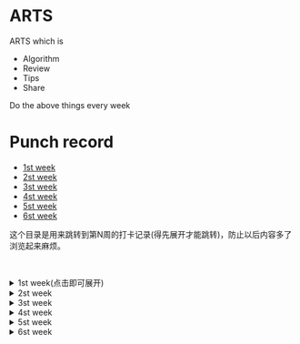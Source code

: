 # ARTS

ARTS which is 

- Algorithm
- Review
- Tips
- Share

Do the above things every week

# Punch record

- [1st week](#1)
- [2st week](#2)
- [3st week](#3)
- [4st week](#4)
- [5st week](#5)
- [6st week](#6)


这个目录是用来跳转到第N周的打卡记录(得先展开才能跳转)，防止以后内容多了浏览起来麻烦。

&nbsp;
&nbsp;
&nbsp;
&nbsp;

 

<details>
	<summary>1st week(点击即可展开)</summary>
	
### <span id="1">Algorithm</span>

```
1. Two Sum(Easy)

Given an array of integers, return indices of the two numbers such that they add up to a specific target.

You may assume that each input would have exactly one solution, and you may not use the same element twice.

Example:

Given nums = [2, 7, 11, 15], target = 9,

Because nums[0] + nums[1] = 2 + 7 = 9,
return [0, 1].
```

solution:
```golang
# 两次遍历，暴力破解，时间复杂度为 O(n^2)
func twoSum(nums []int, target int) []int {
    for i:=0;i<len(nums);i++{
        for j:=0;j<len(nums);j++{
            if i!=j&&nums[i]+nums[j]==target{
                return []int{i,j}
            }
        }
    }
    return []int{}
}
```



### review

最近在学MIT的 [6.828](https://pdos.csail.mit.edu/6.828/2018/schedule.html),一门教你怎么动手设计与实现一个操作系统内核的课程。在学习的过程中有个作业是熟悉汇编语言，所以我打算翻译一下这本书的中的汇编语言部分的1.3一小节。
[PC Assembly Language Book](https://pdos.csail.mit.edu/6.828/2018/readings/pcasm-book.pdf)

<details>
  <summary>(点击即可展开翻译的内容)</summary>

## 1.3 汇编语言
### 1.3.1机器语言
每一种类型的CPU都只能明白它独自的机器语言，机器语言中的指令是以字节的形式存储在内存中的数据，每个指令都拥有着它唯一的数字码，也被称为操作码(operation code),许多指令同时还包含着数据。

机器语言远没有高级语言那么简单易读，比如把EAX和EBX寄存器加起来的值赋给EAX可以写为：

    03 C3
这确实难以读懂，所幸的是一个程序可以调用汇编器代替人类完成这些沉闷的工作

### 1.3.2 汇编语言
一个汇编程序将会以文本的形式存储起来，每个汇编指令都精确地代表着一个机器指令。比如用汇编描述上面的机器码可以写为：

    add eax,ebx
这么看起来确实比机器语言简单易读多了，add这个词是加法指令的助记符。汇编指令的通用格式为：

    助记符(指令)   操作数(运算对象)
一个汇编器就是一个阅读带有汇编指令的文本文件并将其转换为机器指令的程序。而编译器就是为高级语言做类似转换的程序，一个汇编器会比编译器要简单得多，每一条汇编声明都直接表示着一个机器指令，高级语言则更为复杂且需要更多的机器指令表示。

  高级语言和汇编语言之间还有一个很重要的差异，每一种CPU除了有自己的机器语言外还有自己才能读懂的汇编语言，所以通过汇编语言在不同机器架构之间移植程序要比高级语言复杂得多。
  
  本书的例子使用Netwide的汇编，简称为 NASM，它可以在互联网上免费获取。更通用的汇编是微软的汇编 (MASM)或者 Borland的汇编 (TASM), MASM/TASM 与 NASM的汇编语言在语法上有些差异
  
  ### 1.3.3 运算对象
  不同机器码的运算对象在数量与类型上都有所不同，每个指令本身都有一个固定的运算对象(0到3)，操作数可以拥有以下类型：
  
- 寄存器(register):这些操作数可以直接调用ＣＰＵ寄存器的内容
- immediate(直译过来好怪):这些是指令自身固定的值
- implied:这些操作数没有直接的显示出来，比如使用增加指令把一个数加到寄存器或内存中，那个数就是隐式的
- 
### 1.3.4 基本指令
最基本的指令是 MOV指令，它将数据从一个地方移动另一个地方(就像高级语言的赋值操作符)。例如：

    mov dest,src
这个指令将 src中的数据复制到dest中，需要注意的是两个运算对象都不能为内存运算对象，((直译过来的，我也没明白什么是内存运算对象)。而且在使用各种指令的时候需要注意一些专有的规则，比如两个运算对象大小必须相等。例子：
    
    mov eax,3; 将3存入EAX寄存器中(3是immediate 操作数)
    mov bx,ax; 将AX的值存入BX寄存器中

ADD指令通常用于整数的相加

    add eax,4; eax = eax + 4
    add al,ah; al = al + ah

SUB指令用于整数的相减

    sub bx,10; bx = bx - 10
    sub ebx,edi; ebx = ebx -edi

INC和DEC为自增和自减运算符
    inc ecx ; ecx++
    dec dl ; dl--

### 1.3.5 Directives(指令?)
指令是汇编器的工件而不是CPU的(A directiveis an artifact of the assembler not the CPU)，它们通常用于命令汇编器执行某些任务，他们不需要翻译成机器码，directives通常用于:

- 定义常量
- 申请内存
- 将内存分段
- 按条件选择源码/条件编译？(conditiionally include source code)
- 包含其他文件
- 
NASM汇编像C语言一样拥有预处理器这个机制，而且还有很多预处理器命令。不同之处在于，NASM的预处理命令以%开头，而不是#

**equ 命令**

equ命令用于定义一个符号(symbol)，符号被命名为常量，可以在汇编程序中使用，格式如下：

    sybol equ value ;符号的值不可以再重新定义
    
**%define 命令**

%define 就像c中的#define，被用来定义常量宏，例如：

    %define SIZE 100
    move eax,SIZE
上面这段代码定义了一个值为100的常量宏SIZE，并将SIZE赋值给eax。宏比符号(symbol)更加灵活，可以重新给定义(赋值)，而符号(symbol)不可以

**数据命令(data directives)**

数据命令(data directives)用于为数据段(data segment)申请内存空间，有两种方式可以让内存得以保留，一是单纯地申请一块内存空间，二是申请内存空间并初始化值。第一种方法可以通过RES X命令来实现，X表示对象的大小，下面有一张表格说明了X的大小


|    Unit    | Letter |
|------------|--------|
| byte       | B      |
| word       | W      |
| doble word | D      |
| quad word  | Q      |
| ten bytes           |T        |

第二中方法用DX命令，X代表对象的大小，下面的例子演示了两种方法的不同，通常用一个标签标记内存中的位置，可以通过这个标签来引用这块内存

    L1    db     0        ; byte labeled L1 with initial value 0
    L2    dw     1000     ; word labeled L2 with initial value 1000
    L3    db     110101b  ; byte initialized to binary 110101 (53 in decimal)
    L4    db     12h      ; byte initialized to hex 12 (18 in decimal)
    L5    db     17o      ; byte initialized to octal 17 (15 in decimal)
    L6    dd     1A92h    ; double word initialized to hex 1A92
    L7    resb   1        ; 1 uninitialized byte
    L8    db     "A"      ; byte initialized to ASCII code for A (65)
    
    单引号和双引号效果都一样，所定义的数据会被存储在连续的内存中，如L2会紧跟着L1的位置

    L9    db     0, 1, 2, 3              ; defines 4 bytes   
    L10   db     "w", "o", "r", ’d’, 0   ; defines a C string = "word"  
    L11   db     ’word’, 0               ; same as L10

    当定义一个很长的序列的时候，NASM的times就可以排上用场了，这个命令以指定的次数重复一个操作数
    L12   times 100 db 0                 ; equivalent to 100 (db 0)’s
    L13   resw   100                     ; reserves room for 100 words

代码中的标签可以用来引用数据，有两种使用标签的方式。如果只是单纯一个标签，它会被当成一个数据的地址(或偏移)。如果标签被放在一个方括号("[]")里，他会被当成那块地址上的数据。换句话说，第一种用法就像C中的指针，标签表示一个内存地址。第二种就像C中的反引用操作符(* pointer)，以指针反引变量的值(MASM/TASM的语法则稍有些不同)。注意在32位模式下，地址也是32位的，标签使用例子如下：

    mov    al, [L1]      ; copy byte at L1 into AL2
    mov    eax, L1       ; EAX = address of byte at L1
    mov    [L1], ah      ; copy AH into byte at L1
    mov    eax, [L6]     ; copy double word at L6 into EAX
    add    eax, [L6]     ; EAX = EAX + double word at L6
    add    [L6], eax     ; double word at L6 += EAX
    mov    al, [L6]      ; copy first byte of double word at L6 into AL
    
例子的最后一行演示了NASM汇编的一个重要特性，汇编器并不知道它所引用的那个数据的类型，能否正确地使用标签取决于程序员的水平。稍后你会看到很多例子，将数据的地址存入寄存器中，并且就像使用C的指针变量一样使用寄存器。同样地，汇编器也不会检查指针是否正确地被使用，所以汇编语言比C更容易出错。

思考下列指令：

    mov    [L6], 1             ; store a 1 at L6
这条声明出现了 "未指定操作大小的错误"，为什么呢？因为汇编器不知道把要1当成byte、
word、还是doble word类型，所以应该改为这样：

    mov    dword [L6], 1             ; store a 1 at L6
    
等于告诉了汇编器将1当成 doble word类型，或者你改为其他类型也可以：WORD、BYTE。

### 1.3.6 输入输出

输入输出是非常依赖于系统的活动，它调用了系统硬件的接口。比如像C这类高级语言，提供了为执行日常任务的标准库，标准库中拥有着简单、统一的I/O编程接口。而汇编语言只提供非标准库，它们可以直接访问硬件(保护模式下的特权操作)，或使用操作系统系统底层调用。

汇编语言与C语言的组合的情况很常见，有一个好处就是汇编可以使用C标准库中的I/O接口，但得清楚它们之间调用的规则，而且规则很复杂，暂时就不介绍了(稍后有介绍)。为了简化这些规则，作者封装了底层的细节，提供了一系列简单的接口。如下：

    print_int 打印存储在EAX中的整型值
    print_char 打印存储在AL中的ASCII值
    print_string 打印存储在EAX中的字符串内容
    print_nl 打印换行符
    read_int 从键盘读入输入，将其存入EAX寄存器中
    read_char 从键盘读取输出，将其ASCII码存如EAX寄存器中

除了读接口，其他接口都保留了寄存器的值，这些接口修改寄存器的值。为了能使用这些接口，得先用预处理命令声明，格式为: %include ，调用作者的接口则使用以下命令:

    %include "asm_io.inc"
如要使用打印接口，先载入包含正确值的EAX，然后使用CALL指令调用它。CALL命令就相当于高级语言的函数调用，它会跳转到函数调用的地方，执行完毕后再返回。下面将有几个例子演示I/O接口的使用：

### 1.3.7 调试

作者的库中还包含了一些调试程序，这些接口显示了计算机的状态，接口实际上是保存CPU当前状态的宏，然后开启一个子进程(subroutine)调用。这些宏定义在"asm_io.in"文件中，宏可以像使用普通命令一样被使用，宏中的运算对象以分号隔开。

这里有四个调试接口，dumpregs ,dumpmem, dumpstack, dumpmath，分别显示寄存器、内存、栈(stack)、数字协处理器(math coprocessor)的值.

- dump_regs:这个宏将计算机寄存器的值打印到标准输出中(十六进制格式)，同时也显示FLAGS寄存器中的位集合(bits set),比如，0 FLAGS为1，则显示ZF，如果为0，则不显示(f the zero flag is 1,ZFis displayed. If it is 0, it is not displayed),同时它还打印一个整型参数,这个可以用来区别不同的dumpregs命令
- dump_mem：这个宏打印内存中的值(十六进制)，同时作为ASCII字符。它们是由分号分隔的3个参数，第一个是标记输出的整数(仅作为dumpregs的参数)，第二个参数是一个地址，最后一个参数是在地址后显示的16字节段落(paragraph)的数量,显示的内存会在请求地址的第一个段落边界处开始。
- dump_stack:这个宏会输出CPU栈中的值(栈会在第四章中提到),栈被组织为doble word类型，接口也会以这种类型显示它，它也是由分号分隔的3个参数，第一个参数是整型的标签(就像 dump_regs),第二个是地址之下EBP寄存器拥有的double word个数，第三个是EBP地址之上的double word个数(the second is the number of double words to displaybelowthe addressthat theEBPregister holds and the third argument is the number ofdouble words to displayabovethe address inEBP)
- dump_math:这个宏会输出数字协处理(math coprocessor)寄存器中的值，它用单个参数标记输出，就像dump_regs所做的一样。

    


</details>

**感想**

这应该算是我第一次真正意义上的翻译技术文档，我发现翻译文档是件苦活，而且我的英语水平很一般连四级都没过(虽然我觉得我已经超过了这个水平)，翻译起来就更不容易了，但为了提高英语阅读能力，还是咬牙下决心把它翻译出来。在翻译过程中所遇到的一些词和句子直译起来很奇怪，这种情况我就把原文粘贴下来放在括号里，还有些翻译过来太啰嗦了，会使读者混淆其义，我就做一些适当的更改，使其读起来更流畅些。虽然只是翻译一小节，但却整整花了我一天的时间，同时收获也不小，发现自己慢慢地适应了这个过程。

我之所以翻译这个文档，一是觉得自己的英语阅读水平很一般，而这种水平的阅读能力在阅读英语原文时，有种似懂非懂的云里雾里的感觉，这会使我在阅读时漏掉某些重要的概念，很多概念往往隐含在简单的行里字间的描述，而如果把它翻译过来就会有种"踏实"的感觉，因为翻译的过程首先是你先清楚每个单词的意思，然后按照感觉把这些单词的顺序进行整理，组合成一个通顺流畅的句子。(好吧，我承认在面对一些复杂的从句的时候，我的语法水平已经帮不上忙了，愧对老师)有时候为了使句子更符合英文的原意，不能直译，还得适当的进行添加或删除某些部分。这个过程一开始很痛苦，但慢慢地适应后收获还是不错的。

### Tips

分享一个有意思的markdown语法技巧，比如有时候我们在写作的时候，为了提供一个简洁的大纲，希望把某些细节隐藏起来，方便读者阅读(其实我上面就有用到这个技巧，那个三角号，点击即可展开内容)，下面做一个演示：

**BASH语法**

<details>
	<summary>变量声明</summary>

```bash
NAME="John"
echo $NAME
echo "$NAME"
echo "${NAME}!"
```
</details>


<details>
	<summary>条件执行</summary>

```bash
git commit && git push
git commit || echo "Commit failed"
```
</details>


<details>
	<summary>函数声明与使用</summary>

```bash	
get_name() {
  echo "John"
}
echo "You are $(get_name)"
```

</details>

嘻嘻，是不是很有意思，点一下就展开，再点一下就收缩了。其实它是通过两个标签实现的，格式如下 

	<details>
		<summary>这里写概要</summary>

		这里写你想收缩起来的内容(注意，最好空一行，否则有些markdown语法会解释失败)
	</details>
好了，就这么简单。


### Share

在学习汇编的过程中，遇到两种风格的汇编，NASM和GNU的汇编，前者使用Intel语法，后者使用AT&T语法。它们之间的语法有些不同(在我看来是很大的不同),这里有篇[文章](http://www.delorie.com/djgpp/doc/brennan/brennan_att_inline_djgpp.html)简单的介绍它们之间的不同

比如 命名寄存器：

	AT&T:  %eax
	Intel: eax

寄存器的顺序(AT&T和Intel顺序相反)：

	AT&T: movl %eax ,%ebx
	Intel: mov ebx ,eax

常量/immedite 值，AT&T多了个前缀"%":

	AT&T: movl %_booga ,%eax
	Intel: mov  eax,_booga


虽然作者说他是AT&T汇编的粉丝，还声称AT&T语法比较有逻辑性，但我怎么看都觉得AT&T语法有些反人类，多了很多没有必要的东西，远不如Intel语法简洁，或许是我刚接触汇编的原因把。	
</details>

	
<details>
	<summary>2st week</summary>

### <span id="2">Algorithm</span>

<details>
	<summary>题目</summary>

```
70. Climbing Stairs(Easy)
You are climbing a stair case. It takes n steps to reach to the top.

Each time you can either climb 1 or 2 steps. In how many distinct ways can you climb to the top?

Note: Given n will be a positive integer.

Example 1:

Input: 2
Output: 2
Explanation: There are two ways to climb to the top.
1. 1 step + 1 step
2. 2 steps
Example 2:

Input: 3
Output: 3
Explanation: There are three ways to climb to the top.
1. 1 step + 1 step + 1 step
2. 1 step + 2 steps
3. 2 steps + 1 step
```

</details>

<details>
	<summary>解法</summary>

**思路**

爬楼梯，每次可以上一阶或两阶，当有n阶楼梯时，那么走到第n阶的方法数等于第n-1和第n-2的方法书之和，这其实就是一个fibonacci数列:

f(n) = f(n-1)+f(n-2)

**代码**
```golang
func climbStairs(n int) int {
    if n<=2{
        return n
    }
    a,b:=1,2
    
    for i:=0;i<n-2;i++{
        a,b=b,a+b
    }
    return b
    
}
```
</details>

### Review

这周忙于找工作，和赶毕业论文，弄得焦头烂额。本想拖到周日再写，但是周日还要面试，趁今晚有点空闲时间就写了，本周的review打算翻译与linux 系统日志相关的文章。

我们在学习linux过程中都某些分水岭，比如刚开始基础linux的时候只会简单的命令，如 ls、cd、ping 等简单命令，后来慢慢开始了解如何关闭一个进程，如何创建一个用户，如何更改文件的权限等。但我们肯定不会只满足于此，而如果想向下一个阶段迈进，达到能独立编写shell脚本，处理一些日常任务，就需要系统地接触linux中各方面的知识。分享一个系统地学习linux基础的网站,[点击即可](https://linuxjourney.com/)。

这个网站从最基本的文件系统操作，到简单的字符串处理，再到内核相关的知识都有涵盖，而且每一个重要的知识点都专门分一个主题来介绍，这周打算翻译系统日志部分

<details>
	<summary>点击查看翻译内容</summary>

### 1. 系统日志

你系统中的后台服务、内核、守护进程无时不刻都在运行，自然也会产生一些数据以日志的形式保存在系统中，它以人类可读的日记方式记载着操作系统中发生的事件，而这些数据通常保存在 /var目录下，/var目录保存着可变化的数据，比如日志。

这些日志信息是如何从系统中获取的呢？它是由一个叫 "syslog"的服务把这些信息发送给系统日志器(system logger)

syslog通常包含许多组件，其中一个重要的组件是"syslogd"守护进程(更新的linux发行版中使用rsyslogd)，它等待系统产生的事件消息，并过滤出它想要的，然后将其以文件的格式存起来或发送给终端，也可能会将它丢弃。

你可能会觉得这个系统日志器会统一存放并管理日志，但恰恰相反，你会看到许多应用都有自身的日志规则并生成不同的日志文件，不过通用格式的日志都会包含时间戳(timestamp)和日志细节

这里从日志中摘抄一行作为例子：
```

pete@icebox:~$ less /var/log/syslog

Jan 27 07:41:32 icebox anacron[4650]: Job `cron.weekly' started
```

可以看到cron服务在1月27 07:41:32运行cron.weekly，当然你也可以查看收集在/var/log/syslog中的所有日志信息

### 2. syslog服务

syslog服务管理日志和将日志发送到系统日志器(system logger)中，Rsyslog则是syslog的升级版，大多数linux发行版应该都会使用这个升级版，所有syslog所收集的日志都可以在/var/log/syslog中找到(除了认证信息)。

为了找出系统日志器(system logger)所维护的文件，得查找/etc/rsyslog.d中配置文件

```
pete@icebox:~$ less /etc/rsyslog.d/50-default.conf 

# First some standard log files.  Log by facility.

#

auth,authpriv.*                 /var/log/auth.log

*.*;auth,authpriv.none          -/var/log/syslog

#cron.*                         /var/log/cron.log

#daemon.*                       -/var/log/daemon.log

kern.*                          -/var/log/kern.log

#lpr.*                          -/var/log/lpr.log

mail.*                          -/var/log/mail.log

#user.*                         -/var/log/user.log
```

文件中的日志规则代表，左边的选择器将日志输出到到右边的文件中。有一点需要注意，并不是所有的应用或服务都是用rsyslog管理它们的日志，所以如果你想知道他们具体使用什么管理日志，得在这个目录里找

让我们来看一下日志是如何运作的，你可以手动的用日志器命令发送一条日志：

```
logger -s Hello
```
好了，你可以查看 /var/log/syslog文件，你会发现多了一条日志。

### 3. 通用日志(general logging)

系统中包含了许多的日志文件，很多重要的日志都放在/sys/log目录下，但我们并不会分析所有这些日志文件，我们选择几个主要的来讨论。

有两种通用的日志文件可以查看系统正在做的事

**/var/log/messages**
这个日志包含了非紧急(non-critical)、非调试(not-debug)消息，包括启动(bootup)、验证(auth)、计划任务(cron)、守护进程(daemon)中所输出的日志,可以帮助你查看你的机器是如何运作的

**/var/log/syslog**
这个文件包含了除验证(auth)外的所有消息，对于在你机器上的错误调试非常有用。

这两个日志文件对于追查错误来说，已经足够了。但是，如果您只想查看特定的日志组件，那么也会有单独的日志

### 4. 内核日志

**/var/log/dmesg**

在启动时，系统会记录内核缓冲区中的信息，它展示了系统在启动时硬件驱动、内核和内核状态的一些信息。你可以在/var/log/dmesg 文件中找到这些信息，这些信息每次在启动的时候都会被刷新。或许你现在暂时用不上，但当你遇到某些与启动相关或硬件驱动的问题时，这个日志就派上用场了，你甚至可以用dmesg 命令查看这些信息。

**/var/log/kern.log**

另一你可以查看内核信息的文件是/var/log/kern.log ，它记录了系统中的事件与内核信息，也包括dmesg的输出。


### 5. 验证日志(Authentication Logging)

当你登录出现问题时，身份验证日志可以帮到你。

**/var/log/auth.log** 这个文件包含了系统授权日志，如用户登录和使用的认证方法。

样例：

	Jan 31 10:37:50 icebox pkexec: pam_unix(polkit-1:session): session opened for user root by (uid=1000)



### 6. 管理日志文件

日志文件生成了许多数据，这些数据被存储在磁盘中，同时也带来了许多问题。大多数情况下，我们只想查看更新的日志，同时更高效地管理磁盘空间。如何做到这点呢?答案是： logrotate

logrotate 工具为我们提供了日志管理，它有一个配置文件允许我们指定数目或指定哪些日志需要保存，也可以压缩日志节省存储空间。logrotate工具作为计划任务(cron)每天运行一次，配置文件可在/etc/logrotate.d.中找到。

虽然还有其他管理日志的工具，但logrotate是最常用的一个。


</details>

### Tips

分享一个有意思的技巧，系统中(包含Window和类UNIX)的hosts文件。

我们都知道当在浏览器输入域名的时候，浏览器会调用系统的接口向DNS查询对应的IP，但其实在DNS查询之前，它是先查找hosts文件中域名映射的IP，也就是说hosts文件的优先级是比DNS查询要高的。

那么这有什么用呢？你想啊，如果我把百度的域名 www.baidu.com 映射到0.0.0.0，那就意味着你每次访问百度都会映射到一个无效的IP，自然就上不了网了。

你可以用来搞怪别人，写一个脚本把一些主流的域名都映射到无效的IP，然后他会发现怎么突然上不了网了，但是我建议你在干这个之前先买好保险。

你甚至可以用来屏蔽一些广告，把一些广告的域名映射到一个无效的IP中，这样每次都加载失败自然就等于把广告屏蔽了。

下面以Ubuntu为例，以管理员权限权限打开/etc/hosts文件(因为文件权限只允许管理员写入)：

	vim /etc/hosts

然后你会看到类型的内容:

```
127.0.0.1	localhost
127.0.1.1	jack-VirtualBox

# The following lines are desirable for IPv6 capable hosts
::1     ip6-localhost ip6-loopback
fe00::0 ip6-localnet
ff00::0 ip6-mcastprefix
ff02::1 ip6-allnodes
ff02::2 ip6-allrouters
```

然后在第三行下添加:

	0.0.0.0   www.baidu.com

用vim保存退出的时候记得带上！符号，即: wq!  (因为文件权限只允许管理员写入)

好了，然后你上一下百度，发现上不了，^_^.

### Share

本周的Share打算分享一位网友的博客，他把Leetcode上大部分题都刷完了，而且很多题还给了几种解法并详细地分析思路，然后做一个汇总。我其实真的很佩服这些人，上千道算法题，即使每天刷一道，而且得连续不断地刷，这样也要两年多的时间。这还没完，还把解过的题都整理起来，附上解题思路，这个过程想想都觉得十分不容易。

我特别的佩服这些人的毅力，他们一直都是我学习的榜样，而且我也打算要这么干，md,想想都刺激。

好了，链接在这，[点就好](https://www.cnblogs.com/grandyang/p/4606334.html)
</details>

<details>
	
<summary>3st week</summary>

### <span id="3">Algorithm</span>

<details>

<summary>题目</summary>

```
Given an array nums and a value val, remove all instances of that value in-place and return the new length.

Do not allocate extra space for another array, you must do this by modifying the input array in-place with O(1) extra memory.

The order of elements can be changed. It doesn't matter what you leave beyond the new length.

Example 1:

Given nums = [3,2,2,3], val = 3,

Your function should return length = 2, with the first two elements of nums being 2.

It doesn't matter what you leave beyond the returned length.
Example 2:

Given nums = [0,1,2,2,3,0,4,2], val = 2,

Your function should return length = 5, with the first five elements of nums containing 0, 1, 3, 0, and 4.

Note that the order of those five elements can be arbitrary.

It doesn't matter what values are set beyond the returned length.
```
</details>

<details>

<summary>解法</summary>

要求in-place操作移除给定数组上的指定元素，很明显用双指针的思想，遍历一遍即可。用一个"指针"记录非val元素的索引，一个"指针"遍历整个数组，如果遇到非val元素，两个"指针"交换位置即可，时间复杂度O(n)

```golang
func removeElement(nums []int, val int) int {
    if len(nums)<1{
        return 0
    }
    index:=-1
    
    for i:=0;i<len(nums);i++{
        if nums[i]!=val{
            index++
            nums[i],nums[index]=nums[index],nums[i]
        }
        
    }
    return index+1
    
}
```

</details>

### Review

这周给找工作的事弄得有些迷茫了，面了两家结果都不太理想，算了车到山前必有路。

本周翻译与系统初始化相关的一部分内容

<details>
	
<summary>翻译内容(点击即可展开)</summary>

英语还没过四级，翻译水平有限，轻喷。

### System V 概述

init主要作用是用来启动或关闭系统中主要的进程，在 Linux中主要有三种init的实现，分别是System V, Upstart 和 systemd，在本节中将介绍最传统的init版本，也叫System V init或Sys V (发'System Five'的音)

鉴别你系统中是否使用System V init很简单，如果你的系统中包含 /etc/initab 文件，则说明很有可能就是使用该版本的init。

Sys V 按顺序地启动或关闭进程，比如你想启动foot-a 和foot-b进程，必须确保foot-a已经运行了才能执行foot-b。Sys V是以脚本的形式执行这些操作，你可以编写自己的脚本或使用系统内置的。(直译过来感觉有些啰嗦，就删了部分内容)

使用init的这种实现的优点是，解决依赖关系相对容易，但一次只能启动或关闭一个进程，执行foo-b前得先执行foo-a，所以性能并不理想。

当运行Sys V时，机器的状态由运行级别定义，运行级别被设定为0-6。这些模式在不同的发行版上有些不同，但大致如下:

	0: 关闭(Shutdown)
	1: (单一用户模式)Single User Mode
	2: (无网络多用户模式)Multiuser mode without networking
	3: (有网络多用户模式)Multiuser mode with networking
	4: (未使用)Unused
	5: (带图形界面有网络的多用户模式)Multiuser mode with networking and GUI
	6: (重启)Reboot

当你的系统启动时，它会查看你所运行的级别，并执行位于该运行级别配置中的脚本。这些脚本位于 /etc/rc.d/rc[运行级别数字].d/ or /etc/init.d下，以S(start)和K(kill)开头的脚本名则代表启动和关闭，字符旁的数字代表运行在其中的序列，比如:

	pete@icebox:/etc/rc.d/rc0.d$ ls

	K10updates  K80openvpn        

表明当运行级别切换到0时，机器将尝试运行脚本终止 updates和openvpn服务。你可以在/etc/inital文件中查看机器启动时的运行级别，当然也可以改变默认的运行级别。

有一点需要注意，Sys V正在缓慢地被取代，或许不是今天或几年后。但是即便被取代，你也会看到运行级别这个概念出现在其他init的实现中，这主要是为了支持那些仅使用System V init脚本启动或停止的服务

### System V 服务

你可以使用许多命令行工具来管理 System V 服务

列出所有服务

	service --status-all

开启一个服务
	
	sudo service  networking start

停止一个服务

	sudo service networking stop

重启一个服务

	sudo service networking restart

这些命令并非只针对System V服务有效，同时也可以用来管理Upstart 服务。因为linux正在尝试从传统的Sys V init 脚本中迁移，所以还得需要一些工具帮助它过渡。

### Upstart 概述

Upstart按标准(canonical)开发，所有曾经有一段时间是ubuntu上的init实现。但是现代化的Ubuntu init实现时systemd。

Upstart被创造来改善了Sys V中的某些问题，比如严格的启动过程、阻塞任务等。Upstart的事件和工作驱动模型(job driven model)允许它在事件发生时对事件做出响应

鉴别你系统中是否使用Upstart很简单，只要看是否存在/usr/share/upstart目录即可

jobs是upstart 执行的操作，事件(events)是从其他进程接收的消息用于触发作业(jobs)，下面来看一下jobs列表与它的配置

```

pete@icebox:~$ ls /etc/init

acpid.conf                   mountnfs.sh.conf

alsa-restore.conf            mtab.sh.conf

alsa-state.conf              networking.conf

alsa-store.conf              network-interface.conf

anacron.conf                 network-interface-container.conf
```

在job的配置里，包含了如何开始和什么时候开启job的信息

比如在networking.conf文件中，可以简单的描述为

```

start on runlevel [235]

stop on runlevel [0]
```

这意味着在运行级别2、3、5时会开启networking设置，在运行级别为0时关闭它。当查看不同地job配置文件时，会有许多种编写配置文件的方式.


Upstart工作流程

1. 首先从/etc/init文件中加载job配置
2. 一旦启动事件发生，它将运行由事件触发的作业(job)
3. 这些作业(job)会产生新的事件，而新的事件又会触发更多的作业(job)
4. upstart持续地重复这个过程，直到执行完待完成的作业


</details>



### Tips

本周Tips分享如何在Ubuntu下更好软件源的方式，这是以前写的一篇[文章](https://segmentfault.com/a/1190000017244124)。 这几天没在状态，没怎么输入，都在翻老底了。

### Share

本周要分享一段代码，或许与最初陈皓前辈所提的ARTS标准有些偏移，但我觉得很有意思，所以拿出来分享一下。

<details>
<summary>shell版俄罗斯方块代码</summary>

```bash
#!/bin/bash
 
# Tetris Game
# 10.21.2003 xhchen<[email]xhchen@winbond.com.tw[/email]>
 
#APP declaration
APP_NAME="${0##*[\\/]}"
APP_VERSION="1.0"
 
 
#颜色定义
cRed=1
cGreen=2
cYellow=3
cBlue=4
cFuchsia=5
cCyan=6
cWhite=7
colorTable=($cRed $cGreen $cYellow $cBlue $cFuchsia $cCyan $cWhite)
 
#位置和大小
iLeft=3
iTop=2
((iTrayLeft = iLeft + 2))
((iTrayTop = iTop + 1))
((iTrayWidth = 10))
((iTrayHeight = 15))
 
#颜色设置
cBorder=$cGreen
cScore=$cFuchsia
cScoreValue=$cCyan
 
#控制信号
#改游戏使用两个进程，一个用于接收输入，一个用于游戏流程和显示界面;
#当前者接收到上下左右等按键时，通过向后者发送signal的方式通知后者。
sigRotate=25
sigLeft=26
sigRight=27
sigDown=28
sigAllDown=29
sigExit=30
 
#七中不同的方块的定义
#通过旋转，每种方块的显示的样式可能有几种
box0=(0 0 0 1 1 0 1 1)
box1=(0 2 1 2 2 2 3 2 1 0 1 1 1 2 1 3)
box2=(0 0 0 1 1 1 1 2 0 1 1 0 1 1 2 0)
box3=(0 1 0 2 1 0 1 1 0 0 1 0 1 1 2 1)
box4=(0 1 0 2 1 1 2 1 1 0 1 1 1 2 2 2 0 1 1 1 2 0 2 1 0 0 1 0 1 1 1 2)
box5=(0 1 1 1 2 1 2 2 1 0 1 1 1 2 2 0 0 0 0 1 1 1 2 1 0 2 1 0 1 1 1 2)
box6=(0 1 1 1 1 2 2 1 1 0 1 1 1 2 2 1 0 1 1 0 1 1 2 1 0 1 1 0 1 1 1 2)
#所有其中方块的定义都放到box变量中
box=(${box0[@]} ${box1[@]} ${box2[@]} ${box3[@]} ${box4[@]} ${box5[@]} ${box6[@]})
#各种方块旋转后可能的样式数目
countBox=(1 2 2 2 4 4 4)
#各种方块再box数组中的偏移
offsetBox=(0 1 3 5 7 11 15)
 
#每提高一个速度级需要积累的分数
iScoreEachLevel=50        #be greater than 7
 
#运行时数据
sig=0                #接收到的signal
iScore=0        #总分
iLevel=0        #速度级
boxNew=()        #新下落的方块的位置定义
cBoxNew=0        #新下落的方块的颜色
iBoxNewType=0        #新下落的方块的种类
iBoxNewRotate=0        #新下落的方块的旋转角度
boxCur=()        #当前方块的位置定义
cBoxCur=0        #当前方块的颜色
iBoxCurType=0        #当前方块的种类
iBoxCurRotate=0        #当前方块的旋转角度
boxCurX=-1        #当前方块的x坐标位置
boxCurY=-1        #当前方块的y坐标位置
iMap=()                #背景方块图表
 
#初始化所有背景方块为-1, 表示没有方块
for ((i = 0; i < iTrayHeight * iTrayWidth; i++)); do iMap[$i]=-1; done
 
 
#接收输入的进程的主函数
function RunAsKeyReceiver()
{
        local pidDisplayer key aKey sig cESC sTTY
 
        pidDisplayer=$1
        aKey=(0 0 0)
 
        cESC=`echo -ne "\033"`
        cSpace=`echo -ne "\040"`
 
        #保存终端属性。在read -s读取终端键时，终端的属性会被暂时改变。
        #如果在read -s时程序被不幸杀掉，可能会导致终端混乱，
        #需要在程序退出时恢复终端属性。
        sTTY=`stty -g`
 
        #捕捉退出信号
        trap "MyExit;" INT TERM
        trap "MyExitNoSub;" $sigExit
 
        #隐藏光标
        echo -ne "\033[?25l"
 
 
        while :
        do
                #读取输入。注-s不回显，-n读到一个字符立即返回
                read -s -n 1 key
 
                aKey[0]=${aKey[1]}
                aKey[1]=${aKey[2]}
                aKey[2]=$key
                sig=0
 
                #判断输入了何种键
                if [[ $key == $cESC && ${aKey[1]} == $cESC ]]
                then
                        #ESC键
                        MyExit
                elif [[ ${aKey[0]} == $cESC && ${aKey[1]} == "[" ]]
                then
                        if [[ $key == "A" ]]; then sig=$sigRotate        #<向上键>
                        elif [[ $key == "B" ]]; then sig=$sigDown        #<向下键>
                        elif [[ $key == "D" ]]; then sig=$sigLeft        #<向左键>
                        elif [[ $key == "C" ]]; then sig=$sigRight        #<向右键>
                        fi
                elif [[ $key == "W" || $key == "w" ]]; then sig=$sigRotate        #W, w
                elif [[ $key == "S" || $key == "s" ]]; then sig=$sigDown        #S, s
                elif [[ $key == "A" || $key == "a" ]]; then sig=$sigLeft        #A, a
                elif [[ $key == "D" || $key == "d" ]]; then sig=$sigRight        #D, d
                elif [[ "[$key]" == "[]" ]]; then sig=$sigAllDown        #空格键
                elif [[ $key == "Q" || $key == "q" ]]                        #Q, q
                then
                        MyExit
                fi
 
                if [[ $sig != 0 ]]
                then
                        #向另一进程发送消息
                        kill -$sig $pidDisplayer
                fi
        done
}
 
#退出前的恢复
function MyExitNoSub()
{
        local y
 
        #恢复终端属性
        stty $sTTY
        ((y = iTop + iTrayHeight + 4))
 
        #显示光标
        echo -e "\033[?25h\033[${y};0H"
        exit
}
 
 
function MyExit()
{
        #通知显示进程需要退出
        kill -$sigExit $pidDisplayer
 
        MyExitNoSub
}
 
 
#处理显示和游戏流程的主函数
function RunAsDisplayer()
{
        local sigThis
        InitDraw
 
        #挂载各种信号的处理函数
        trap "sig=$sigRotate;" $sigRotate
        trap "sig=$sigLeft;" $sigLeft
        trap "sig=$sigRight;" $sigRight
        trap "sig=$sigDown;" $sigDown
        trap "sig=$sigAllDown;" $sigAllDown
        trap "ShowExit;" $sigExit
 
        while :
        do
                #根据当前的速度级iLevel不同，设定相应的循环的次数
                for ((i = 0; i < 21 - iLevel; i++))
                do
                        sleep 0.02
                        sigThis=$sig
                        sig=0
 
                        #根据sig变量判断是否接受到相应的信号
                        if ((sigThis == sigRotate)); then BoxRotate;        #旋转
                        elif ((sigThis == sigLeft)); then BoxLeft;        #左移一列
                        elif ((sigThis == sigRight)); then BoxRight;        #右移一列
                        elif ((sigThis == sigDown)); then BoxDown;        #下落一行
                        elif ((sigThis == sigAllDown)); then BoxAllDown;        #下落到底
                        fi
                done
                #kill -$sigDown $$
                BoxDown        #下落一行
        done
}
 
 
#BoxMove(y, x), 测试是否可以把移动中的方块移到(x, y)的位置, 返回0则可以, 1不可以
function BoxMove()
{
        local j i x y xTest yTest
        yTest=$1
        xTest=$2
        for ((j = 0; j < 8; j += 2))
        do
                ((i = j + 1))
                ((y = ${boxCur[$j]} + yTest))
                ((x = ${boxCur[$i]} + xTest))
                if (( y < 0 || y >= iTrayHeight || x < 0 || x >= iTrayWidth))
                then
                        #撞到墙壁了
                        return 1
                fi
                if ((${iMap[y * iTrayWidth + x]} != -1 ))
                then
                        #撞到其他已经存在的方块了
                        return 1
                fi
        done
        return 0;
}
 
 
#将当前移动中的方块放到背景方块中去,
#并计算新的分数和速度级。(即一次方块落到底部)
function Box2Map()
{
        local j i x y xp yp line
 
        #将当前移动中的方块放到背景方块中去
        for ((j = 0; j < 8; j += 2))
        do
                ((i = j + 1))
                ((y = ${boxCur[$j]} + boxCurY))
                ((x = ${boxCur[$i]} + boxCurX))
                ((i = y * iTrayWidth + x))
                iMap[$i]=$cBoxCur
        done
 
        #消去可被消去的行
        line=0
        for ((j = 0; j < iTrayWidth * iTrayHeight; j += iTrayWidth))
        do
                for ((i = j + iTrayWidth - 1; i >= j; i--))
                do
                        if ((${iMap[$i]} == -1)); then break; fi
                done
                if ((i >= j)); then continue; fi
 
                ((line++))
                for ((i = j - 1; i >= 0; i--))
                do
                        ((x = i + iTrayWidth))
                        iMap[$x]=${iMap[$i]}
                done
                for ((i = 0; i < iTrayWidth; i++))
                do
                        iMap[$i]=-1
                done
        done
 
        if ((line == 0)); then return; fi
 
        #根据消去的行数line计算分数和速度级
        ((x = iLeft + iTrayWidth * 2 + 7))
        ((y = iTop + 11))
        ((iScore += line * 2 - 1))
        #显示新的分数
        echo -ne "\033[1m\033[3${cScoreValue}m\033[${y};${x}H${iScore}         "
        if ((iScore % iScoreEachLevel < line * 2 - 1))
        then
                if ((iLevel < 20))
                then
                        ((iLevel++))
                        ((y = iTop + 14))
                        #显示新的速度级
                        echo -ne "\033[3${cScoreValue}m\033[${y};${x}H${iLevel}        "
                fi
        fi
        echo -ne "\033[0m"
 
 
        #重新显示背景方块
        for ((y = 0; y < iTrayHeight; y++))
        do
                ((yp = y + iTrayTop + 1))
                ((xp = iTrayLeft + 1))
                ((i = y * iTrayWidth))
                echo -ne "\033[${yp};${xp}H"
                for ((x = 0; x < iTrayWidth; x++))
                do
                        ((j = i + x))
                        if ((${iMap[$j]} == -1))
                        then
                                echo -ne "  "
                        else
                                echo -ne "\033[1m\033[7m\033[3${iMap[$j]}m\033[4${iMap[$j]}m[]\033[0m"
                        fi
                done
        done
}
 
 
#下落一行
function BoxDown()
{
        local y s
        ((y = boxCurY + 1))        #新的y坐标
        if BoxMove $y $boxCurX        #测试是否可以下落一行
        then
                s="`DrawCurBox 0`"        #将旧的方块抹去
                ((boxCurY = y))
                s="$s`DrawCurBox 1`"        #显示新的下落后方块
                echo -ne $s
        else
                #走到这儿, 如果不能下落了
                Box2Map                #将当前移动中的方块贴到背景方块中
                RandomBox        #产生新的方块
        fi
}
 
#左移一列
function BoxLeft()
{
        local x s
        ((x = boxCurX - 1))
        if BoxMove $boxCurY $x
        then
                s=`DrawCurBox 0`
                ((boxCurX = x))
                s=$s`DrawCurBox 1`
                echo -ne $s
        fi
}
 
#右移一列
function BoxRight()
{
        local x s
        ((x = boxCurX + 1))
        if BoxMove $boxCurY $x
        then
                s=`DrawCurBox 0`
                ((boxCurX = x))
                s=$s`DrawCurBox 1`
                echo -ne $s
        fi
}
 
 
#下落到底
function BoxAllDown()
{
        local k j i x y iDown s
        iDown=$iTrayHeight
 
        #计算一共需要下落多少行
        for ((j = 0; j < 8; j += 2))
        do
                ((i = j + 1))
                ((y = ${boxCur[$j]} + boxCurY))
                ((x = ${boxCur[$i]} + boxCurX))
                for ((k = y + 1; k < iTrayHeight; k++))
                do
                        ((i = k * iTrayWidth + x))
                        if (( ${iMap[$i]} != -1)); then break; fi
                done
                ((k -= y + 1))
                if (( $iDown > $k )); then iDown=$k; fi
        done
 
        s=`DrawCurBox 0`        #将旧的方块抹去
        ((boxCurY += iDown))
        s=$s`DrawCurBox 1`        #显示新的下落后的方块
        echo -ne $s
        Box2Map                #将当前移动中的方块贴到背景方块中
        RandomBox        #产生新的方块
}
 
 
#旋转方块
function BoxRotate()
{
        local iCount iTestRotate boxTest j i s
        iCount=${countBox[$iBoxCurType]}        #当前的方块经旋转可以产生的样式的数目
 
        #计算旋转后的新的样式
        ((iTestRotate = iBoxCurRotate + 1))
        if ((iTestRotate >= iCount))
        then
                ((iTestRotate = 0))
        fi
 
        #更新到新的样式, 保存老的样式(但不显示)
        for ((j = 0, i = (${offsetBox[$iBoxCurType]} + $iTestRotate) * 8; j < 8; j++, i++))
        do
                boxTest[$j]=${boxCur[$j]}
                boxCur[$j]=${box[$i]}
        done
 
        if BoxMove $boxCurY $boxCurX        #测试旋转后是否有空间放的下
        then
                #抹去旧的方块
                for ((j = 0; j < 8; j++))
                do
                        boxCur[$j]=${boxTest[$j]}
                done
                s=`DrawCurBox 0`
 
                #画上新的方块
                for ((j = 0, i = (${offsetBox[$iBoxCurType]} + $iTestRotate) * 8; j < 8; j++, i++))
                do
                        boxCur[$j]=${box[$i]}
                done
                s=$s`DrawCurBox 1`
                echo -ne $s
                iBoxCurRotate=$iTestRotate
        else
                #不能旋转，还是继续使用老的样式
                for ((j = 0; j < 8; j++))
                do
                        boxCur[$j]=${boxTest[$j]}
                done
        fi
}
 
 
#DrawCurBox(bDraw), 绘制当前移动中的方块, bDraw为1, 画上, bDraw为0, 抹去方块。
function DrawCurBox()
{
        local i j t bDraw sBox s
        bDraw=$1
 
        s=""
        if (( bDraw == 0 ))
        then
                sBox="\040\040"
        else
                sBox="[]"
                s=$s"\033[1m\033[7m\033[3${cBoxCur}m\033[4${cBoxCur}m"
        fi
 
        for ((j = 0; j < 8; j += 2))
        do
                ((i = iTrayTop + 1 + ${boxCur[$j]} + boxCurY))
                ((t = iTrayLeft + 1 + 2 * (boxCurX + ${boxCur[$j + 1]})))
                #\033[y;xH, 光标到(x, y)处
                s=$s"\033[${i};${t}H${sBox}"
        done
        s=$s"\033[0m"
        echo -n $s
}
 
 
#更新新的方块
function RandomBox()
{
        local i j t
 
        #更新当前移动的方块
        iBoxCurType=${iBoxNewType}
        iBoxCurRotate=${iBoxNewRotate}
        cBoxCur=${cBoxNew}
        for ((j = 0; j < ${#boxNew[@]}; j++))
        do
                boxCur[$j]=${boxNew[$j]}
        done
 
 
        #显示当前移动的方块
        if (( ${#boxCur[@]} == 8 ))
        then
                #计算当前方块该从顶端哪一行"冒"出来
                for ((j = 0, t = 4; j < 8; j += 2))
                do
                        if ((${boxCur[$j]} < t)); then t=${boxCur[$j]}; fi
                done
                ((boxCurY = -t))
                for ((j = 1, i = -4, t = 20; j < 8; j += 2))
                do
                        if ((${boxCur[$j]} > i)); then i=${boxCur[$j]}; fi
                        if ((${boxCur[$j]} < t)); then t=${boxCur[$j]}; fi
                done
                ((boxCurX = (iTrayWidth - 1 - i - t) / 2))
 
                #显示当前移动的方块
                echo -ne `DrawCurBox 1`
 
                #如果方块一出来就没处放，Game over!
                if ! BoxMove $boxCurY $boxCurX
                then
                        kill -$sigExit ${PPID}
                        ShowExit
                fi
        fi
 
 
 
        #清除右边预显示的方块
        for ((j = 0; j < 4; j++))
        do
                ((i = iTop + 1 + j))
                ((t = iLeft + 2 * iTrayWidth + 7))
                echo -ne "\033[${i};${t}H        "
        done
 
        #随机产生新的方块
        ((iBoxNewType = RANDOM % ${#offsetBox[@]}))
        ((iBoxNewRotate = RANDOM % ${countBox[$iBoxNewType]}))
        for ((j = 0, i = (${offsetBox[$iBoxNewType]} + $iBoxNewRotate) * 8; j < 8; j++, i++))
        do
                boxNew[$j]=${box[$i]};
        done
 
        ((cBoxNew = ${colorTable[RANDOM % ${#colorTable[@]}]}))
 
        #显示右边预显示的方块
        echo -ne "\033[1m\033[7m\033[3${cBoxNew}m\033[4${cBoxNew}m"
        for ((j = 0; j < 8; j += 2))
        do
                ((i = iTop + 1 + ${boxNew[$j]}))
                ((t = iLeft + 2 * iTrayWidth + 7 + 2 * ${boxNew[$j + 1]}))
                echo -ne "\033[${i};${t}H[]"
        done
        echo -ne "\033[0m"
}
 
 
#初始绘制
function InitDraw()
{
        clear
        RandomBox        #随机产生方块，这时右边预显示窗口中有方快了
        RandomBox        #再随机产生方块，右边预显示窗口中的方块被更新，原先的方块将开始下落
        local i t1 t2 t3
 
        #显示边框
        echo -ne "\033[1m"
        echo -ne "\033[3${cBorder}m\033[4${cBorder}m"
 
        ((t2 = iLeft + 1))
        ((t3 = iLeft + iTrayWidth * 2 + 3))
        for ((i = 0; i < iTrayHeight; i++))
        do
                ((t1 = i + iTop + 2))
                echo -ne "\033[${t1};${t2}H||"
                echo -ne "\033[${t1};${t3}H||"
        done
 
        ((t2 = iTop + iTrayHeight + 2))
        for ((i = 0; i < iTrayWidth + 2; i++))
        do
                ((t1 = i * 2 + iLeft + 1))
                echo -ne "\033[${iTrayTop};${t1}H=="
                echo -ne "\033[${t2};${t1}H=="
        done
        echo -ne "\033[0m"
 
 
        #显示"Score"和"Level"字样
        echo -ne "\033[1m"
        ((t1 = iLeft + iTrayWidth * 2 + 7))
        ((t2 = iTop + 10))
        echo -ne "\033[3${cScore}m\033[${t2};${t1}HScore"
        ((t2 = iTop + 11))
        echo -ne "\033[3${cScoreValue}m\033[${t2};${t1}H${iScore}"
        ((t2 = iTop + 13))
        echo -ne "\033[3${cScore}m\033[${t2};${t1}HLevel"
        ((t2 = iTop + 14))
        echo -ne "\033[3${cScoreValue}m\033[${t2};${t1}H${iLevel}"
        echo -ne "\033[0m"
}
 
 
#退出时显示GameOVer!
function ShowExit()
{
        local y
        ((y = iTrayHeight + iTrayTop + 3))
        echo -e "\033[${y};0HGameOver!\033[0m"
        exit
}
 
 
#显示用法.
function Usage
{
        cat << EOF
Usage: $APP_NAME
Start tetris game.
 
  -h, --help              display this help and exit
      --version           output version information and exit
EOF
}
 
 
#游戏主程序在这儿开始.
if [[ "$1" == "-h" || "$1" == "--help" ]]; then
        Usage
elif [[ "$1" == "--version" ]]; then
        echo "$APP_NAME $APP_VERSION"
elif [[ "$1" == "--show" ]]; then
        #当发现具有参数--show时，运行显示函数
        RunAsDisplayer
else
        bash $0 --show&        #以参数--show将本程序再运行一遍
        RunAsKeyReceiver $!        #以上一行产生的进程的进程号作为参数
fi
```
</details>

我没想到俄罗斯方块也有Shell版的，第一次发现的时候很惊讶，也很佩服这个作者，代码是完整版的，你可以直接复制粘贴拿去玩。

</details>



<details>
	
<summary>4st week</summary>

### <span id="4">Algorithm</span>

<details>
	
<summary>算法</summary>

```
26. Remove Duplicates from Sorted Array(Easy)

Given a sorted array nums, remove the duplicates in-place such that each element appear only once and return the new length.

Do not allocate extra space for another array, you must do this by modifying the input array in-place with O(1) extra memory.

Example 1:

Given nums = [1,1,2],

Your function should return length = 2, with the first two elements of nums being 1 and 2 respectively.

It doesn't matter what you leave beyond the returned length.
Example 2:

Given nums = [0,0,1,1,1,2,2,3,3,4],

Your function should return length = 5, with the first five elements of nums being modified to 0, 1, 2, 3, and 4 respectively.

It doesn't matter what values are set beyond the returned length.
Clarification:

Confused why the returned value is an integer but your answer is an array?

Note that the input array is passed in by reference, which means modification to the input array will be known to the caller as well.

Internally you can think of this:

// nums is passed in by reference. (i.e., without making a copy)
int len = removeDuplicates(nums);

// any modification to nums in your function would be known by the caller.
// using the length returned by your function, it prints the first len elements.
for (int i = 0; i < len; i++) {
    print(nums[i]);
}
```
</details>

<details>
	
<summary>题解</summary>

本题是使用in-place操作，在一个已排序的数组中删除多余的元素，返回非重复元素的个数。

既然是in-place操作，意味着不能使用额外的空间复杂度，而且还是已排序的数组，自然就使用双指针来解了，跟第三周的算法题(27.Remove Element)差不多

两个指针，第一个指针代表非重复的个数，第二个指针遍历数组，如果遇到非重复的个数，将其移动到左边，逐一累加。

这样，当遍历整个数组之后，就将非重复的数移动到数组的左边，然后忽略掉数组右边的元素，返回第一个指针就相当于删掉多余的元素了。

注意：最后的index+1，因为第一个指针从下标0开始，但是需要返回的是元素的长度，所以需要加1.

```golang
func removeDuplicates(nums []int) int {
    if len(nums)==0{return 0}
    
    index:=0
    for i:=1;i<len(nums);i++{
        if nums[i]!=nums[index]{
            index++
            nums[index],nums[i]=nums[i],nums[index]
        }
    }
    return index+1
}
```
</details>

### Review

由于种种原因，上周的ARTS没做，到时候会找个时间补回来。

最近在看 [effective go](https://golang.org/doc/effective_go.html),所以这周打算翻译effective go 中的一小部分，虽然很多内容没什么营养价值，但翻译使得我的英语提高速度快过囫囵吞枣式地阅读

<details>
	
<summary>点击查看翻译内容</summary>

# 介绍

Go是一门新语言，虽然它从现有的语言中借鉴了一些特性，但它所拥有的特殊性使得，go程序会与之相近的语言所编写的程序不同。C++与Java的程序直接翻译到Go并不会输出满意的结果。另一方面，从go的角度考虑一个问题会产生一个成功但完全不同的程序，换句话说，为了写好go程序，明白它的特性和习语(idiom)很重要。同时明白go编程中的既定规范(established conventions)也是必要的，比如命名、格式化、程序结构等，也因为你遵循规范，写的程序才使得其他程序员更容易看懂。

该文档给出了一些如何写出清晰、惯用的go代码技巧，它是 [language specification](https://golang.org/ref/spec), [the Tour of Go](https://tour.golang.org/),和 [How to Write Go Code](https://golang.org/doc/code.html) 的补充，所以阅读该文档之前先读这三个文档。

**例子**

[go源码包](https://golang.org/src/)不只是打算作为核心库服务，同时也是作为如何使用这门语言的例子。此外，许多包中还包含了完整的运行代码，你可以直接在https://golang.org/ 网站上运行，例如[这个](https://golang.org/pkg/strings/#example_Map)。如果你遇到了问题或想知道某些东西是怎么实现的，库中的文档、代码和例子会提供答案、思路、背景。

# 格式化

格式化是最受争议但也是最无关紧要的问题，人们可以编写不同格式的代码，但如果不是必须的，最好不要那么做。

如果每个人都遵循相同的风格，那么专注于该主题的时间就会减少。但是问题是如何在没有很长的规定风格指南的情况下接近这个乌托邦呢。

在go中我们采取了一种不寻常的方法，让机器处理大多数格式问题。gofmt程序读取标准缩进和垂直对齐的样式发出源代码，保留并在必要时重新格式化注释。如果你想知道如何处理一些新的布局问题，运行 gofmt，如果结果看起来不对劲，从新组织你的程序，再试着运行(这一段都是直译过来的，读起来好奇怪)。

这里有个例子，没有必要把时间花费在结构体字段注释的排列上，gofmt会自动帮你完成。

```
type T struct {
    name string // name of the object
    value int // its value
}
```
gofmt会自动排列

```
type T struct {
    name    string // name of the object
    value   int    // its value
}
```

所有在标准库中的源码都已经过gofmt排列过，

gofmt格式化细节如下：

缩进：

gofmt使用tab作为默认缩进

行长度：

go中没有行长度限制，所以不用担心你的长度会超出，

括号：

go中不想c或java中那么多括号，控制流程(if for switch )语法中都不需要括号。同时运算符优先级层次也更简洁清晰，所以
	
	x<<8 + y<<16

意味着间距的含义，不像其他语言(means what spacing implies,unlike ohter language,直译过来好奇怪)


吐槽一下其中一些句子，翻译的时候怎么译意思都不通顺，似乎不太符合上下文的意思，给人的感觉好奇怪：

比如

```
Also, the operator precedence hierarchy is shorter and clearer, so
x<<8 + y<<16
means what the spacing implies, unlike in the other languages.
```
句子每个都单词都懂，前半句也没问题，但是后半句直译就成了：

	x<<8 + y<<16意味着间隔的含义，不像其他语言



</details>

### Tips

一开始，我以为在go中没有内置的一个数组直接拓展另一个数组的解决办法，需要用一个循环来解决，比如：

```
	arrA := []int{1, 2, 3}
	arrB := []int{4, 5, 6}

for i:=0;i<len(arrB);i++{
	arrA=append(arrA,arrB[i])
}
```

后来我发现一个神奇的东西，通过这种方式就可以直接拓展数组，注意就是在arrB后加三个点

```
	arrA := []int{1, 2, 3}
	arrB := []int{4, 5, 6}
	arrA=append(arrA,arrB...)
```
好神奇

### Share

本周的share打算分享一位大牛的博客：[Rob Pike](https://commandcenter.blogspot.com/),wiki了一下他的成就吓一大跳.

- go语言的创始人之一
- UTF-8 共同创造者之一
- 贝尔实验室成员

还有一大堆我虽然没听过，但肯定是很高的成就，仰慕之心油然而生，得找个时间好好翻他的博客才行，最好是翻烂的那种，以表心中的敬仰。

</details>

<details>
    
<summary>5st week</summary>

### <span id="5">Algorithm</span>

<details>
    <summary>905. Sort Array By Parity(Easy)</summary>

``` 
Given an array A of non-negative integers, return an array consisting of all the even elements of A, followed by all the odd elements of A.

You may return any answer array that satisfies this condition.

 

Example 1:

Input: [3,1,2,4]
Output: [2,4,3,1]
The outputs [4,2,3,1], [2,4,1,3], and [4,2,1,3] would also be accepted.
 

Note:

1 <= A.length <= 5000
0 <= A[i] <= 5000

```

</details>

<details>
    <summary>解法</summary>

这道题是奇数和偶数分类，奇数放前面，偶数放后面，我一开始的思路是用双指针，一个指针从左开始遍历，一直往右直到遇到奇数才停下，一个指针从右开始，一直往左直到遇到偶数才停下，然后交换两个指针的元素，这样就能实现奇数全在左，偶数全在右了。但是遇到一种临界条件，比如[0,2,1],输出的结果为[0,1,2]。才发现这种思路行不通

后来看一下解法的提示，提示用排序，然后自定义比排序的比较，然后我就用了冒泡排序(原谅我的水平，只能手写冒泡排序)，得出以下解法

```
func sortArrayByParity(A []int) []int {
    if len(A) == 0 {
        return A
    }
    for i := 0; i < len(A); i++ {
        for j := 1; j < len(A)-i; j++ {
            if A[j-1]%2 != 0 {
                A[j-1], A[j] = A[j], A[j-1]
            }
        }
    }
    return A
}
```
</details>

### Review

本周review分享Linux日志相关的内容
<details>
    <summary>点击即可展开</summary>

在介绍Linux日志相关的内容之前，先来点开胃菜，比如有时候我们希望查看同时在线的用户，可以用 who命令,可以看到如下输出

```bash
root     pts/0        2019-06-14 09:42 (183.14.18.123)
root     pts/1        2019-06-14 09:42 (183.14.18.321)
root     pts/2        2019-06-15 09:39 (183.14.18.652)
root     pts/3        2019-06-15 09:41 (183.14.18.132)
```
在centos中或debian中，who命令是从 /var/run/utmp日志文件中获取登陆用户信息。

而如果你想查看root用户登陆的历史，可以用last命令，你会看到类似的输出：
```bash
root     pts/3        183.14.18.123     Sat Jun 15 09:41   still logged in   
root     pts/2        183.14.18.149     Sat Jun 15 09:39   still logged in   
root     pts/4        183.14.18.151     Fri Jun 14 16:20 - 19:00  (02:40)    
root     pts/4        183.14.18.152     Fri Jun 14 14:49 - 16:20  (01:30)    
```

> 这里顺便介绍一个小技巧，比如你想查看系统重启的记录，可以使用这条命令 last reboot

而如果想查看所有用户最近一次的登陆时间，可以用lastlog命令，你会看到类似的输出：

```
Username         Port     From             Latest
root             pts/0    183.66.77.88    Tue Jun 18 09:40:20 +0800 2019
bin                                        **Never logged in**
daemon                                     **Never logged in**
adm                                        **Never logged in**
lp                                         **Never logged in**
sync                                       **Never logged in**
shutdown                                   **Never logged in**
halt                                       **Never logged in**
mail                                       **Never logged in**
operator                                   **Never logged in**
games                                      **Never logged in**
ftp                                        **Never logged in**
nobody                                     **Never logged in**
systemd-network                            **Never logged in**
dbus                                       **Never logged in**
polkitd                                    **Never logged in**
ntp                                        **Never logged in**
sshd                                       **Never logged in**
postfix                                    **Never logged in**
chrony                                     **Never logged in**
tss                                        **Never logged in**
jack       pts/0                     Tue Jun 18 09:49:04 +0800 2019

```


开胃菜讲完了，下面来进入主题，介绍一下如系统日志相关的内容，主要包含如下方面：

- 系统日志是怎么产生的
- 产生的系统日志都去了哪里
- 日志的组成部分有哪些，如何查看
- 介绍日志的规则，即日志的来源和去处(来源意味着需要记录哪些进程产生的记录，去处是指这些记录需要重定向到终端还是写入日志文件中
)
- 最后通过一个完整的例子，教你如何自定义规则，并产生一条日志，然后可在文件中查看(包含完整的命令)

### 系统日志是怎么产生的

系统日志的是由一个叫rsyslog的守护进程，它会监听系统的各个模块所生成的消息，比如用户通过ssh登陆的时候，操作系统的sshd模块会生产一条类似这样的记录

    pam_unix(sshd:session): session opened for user root by (uid=0)

然后rsyslog会将这条记录存入到系统特定的目录中

### 产生的日志都去了哪里

你们会不会好奇，系统生产的日志都去了什么地方，它其实存放在/var/log中(centOS),如果你用 ls /var/log，就会看到如下输出：

```
anaconda           btmp           dmesg       grubby              maillog            myTestInfo.log  secure            tallylog
boot.log           chrony         dmesg.old   grubby_prune_debug  maillog-20190616   ntpstats        secure-20190616   tuned
boot.log-20190614  cron           ethcon.log  imageboot.log       messages           qemu-ga         spooler           wtmp
boot.log-20190617  cron-20190616  firewalld   lastlog             messages-20190616  rhsm            spooler-20190616  yum.log
```
可以看到里面包含了许多日志文件

### 日志的组成部分由哪些

我们先来看一下具体系统日志的长什么样：

```
Jun 17 10:12:13 vultr sshd[21546]: pam_succeed_if(sshd:auth): requirement "uid >= 1000" not met by user "root"
Jun 17 10:12:14 vultr sshd[21546]: Failed password for root from 218.92.0.206 port 33909 ssh2
```
先说一下，这是一条很有意思的记录，这条记录的意思是218.92.0.206这个ip的人，尝试用root用户登陆我的主机，我不知道他是登陆的时候输错IP，还是想暴力破解我的服务器密码，反正我看到的时候吓一跳。

好了，接着说日志的格式，日志由四个部分组成，分别是：日期+主机名+模块+日志信息

格式|实例
-|-|
日期|Jun 17 10:12:14|
主机名|vultr|
模块|sshd[21546] |
日志信息|Failed password for root from 218.92.0.206 port 33909 ssh2|



每条日志都会标明时间，主机，和产生日志的模块，所以你可以很清晰地区别这条日志是什么时候产生的，由谁产生的。

### 日志规则介绍

前面介绍了日志是怎么来的，也介绍了日志都去了哪里，即日志的来源和去处都介绍了。你会不会有那么一点冲动，自己定义日志的来源和去处，你可以指使日志从哪里来，到哪里去。

下面我给你介绍一下，如何定义日志的来源和去处。

其实系统定义日志的规则，是放在/etc/rsyslog.conf文件种，我摘抄其中一段给你介绍一下日志的规则

```
cron.info                                               /var/log/cron
auth.*                                                  @prep.ai.mit.edu
auth.*                                                  root,amrood
```

可以看到日志分两个部分，左边的部分就是日志的来源，来源分中也分两个部分，格式为：设备+日志级别

比如cron.info ，cron是指产生日志的设备(facility),info是指日志的级别

去处就简单了，就一个部分，你可以指定本地的一个文件，也可以指定远程的一台服务器，比如 @prep.ai.mit.edu 或/var/log/cron

好了，规则你知道了，下面列个表，详细地介绍各个部分

### 例子

下面通过一个具体的例子，向你介绍如果自定义日志规则，并产生一条日志消息。

**第一步，定义日志规则**

在 /etc/rsyslog.d/下创建一个文件，名字你随便取，在这里我用myLogRules.conf，你可以直接复制以下命令(centOS)

```bash
vim /etc/rsyslog.d/myLogRules.conf
```

然后输入以下内容

    *.info  /var/log/myTestInfo.log

退出保存(:wq)

**第二步，重启rsyslog守护进程**

```bash
service rsyslog restart
```

**第三步，生成一条日志**

    logger -p local4.info " This is a info message from local 4"

好了，你已经生成了一条日志消息了，输入以下命令：

     tail /var/log/myTestInfo.log

你可以在/var/log/myTestInfo.log文件了看到如下日志
```
Jun 19 10:31:40 vultr root: This is a info message from local 4

```

到目前为止，我们已经介绍了日志是怎么产生的，产生的日志都去了哪里，日志由哪几部分组成，还介绍了如何自定义日志的来源和去处，并通过了一个具体的例子向你介绍如何实现这个过程，虽然我认为还有一些内容没有在这个review里介绍到(因为我自己都没搞懂，包括我查了一些文档也没有清晰地介绍这个，就是自定义日志的action中，如果不填用户是不是默认是所有用户都能查看，如果指定用户又会怎样)，但我感觉已经大致框架还是很清晰的，下次有空再详细介绍跟日志相关的内容，上周ARTS总算补全了。

本周review来源于这篇[文章](https://www.digitalocean.com/community/tutorials/how-to-view-and-configure-linux-logs-on-ubuntu-and-centos)并加以整理，你可以跳转到原文查看详细的介绍
</details>

### Tips
中间由于种种原因，缺了很多周的ARTS，从这周开始接上，本周的Tips分享linux下如何在一堆字符串中过滤无用的，并取出想要的字段

比如当我们想kill掉某个进程的时候，都会通过ps命令然后查找其PID
你可以通过这种方式，然后手动复制其PID

```bash
bash-4.2# ps aux|grep top
root     33457  0.1  0.0 161972  2292 pts/3    S+   12:55   0:00 top
root     33463  0.0  0.0 112704   960 pts/2    S+   12:55   0:00 grep --color=auto top
```
但是作为一个程序员，有一种更优雅的方式，一条命令就能搞定

    kill -9 $(ps aux|grep top|grep -v color|awk -F ' ' '{print $2}')

如果你想kill掉其他程序，把top改成你想kill掉的程序即可，比如如果你想kill掉mysql就改为：

    kill -9 $(ps aux|grep mysql|grep -v color|awk -F ' ' '{print $2}')

> 即使开了多个同样的程序也会全都被killed掉




下面来一步步解释一下上述命令，先输入ps aux，然后出现以下结果
```bash
ps aux
root     34532  0.0  0.0 161972  2296 pts/3    S+   13:09   0:00 top
root     34535  0.0  0.0 161972  2292 pts/2    S+   13:09   0:00 top
root     34540  0.0  0.0 112704   960 pts/4    S+   13:09   0:00 grep --color=auto top
```

> 记住，我们的目的是要取出PID，及每一行的第二个字段。为了达到这个目的，我们需要做如下事情：

- 过滤掉无关的PID，比如第三行的PID就不是我们想要的
- 取出每行的第二个字段

第一步，过滤无关PID我们可以这么写

    ps aux|grep top|grep -v color

即通过grep -v color这条命令，然后你将会看到以下内容

```bash
root     34532  0.1  0.0 161972  2088 pts/3    S+   13:09   0:00 top
root     34535  0.1  0.0 161972  2084 pts/2    S+   13:09   0:00 top
```

第二步，取每一行的第二个字段，可以用过awk命令

    ps aux|grep mysql|grep -v color|awk -F ' ' '{print $2}' 

解释一下 -F <code>' '</code>为分隔符的意思,即以空格符为分隔符，然后'{print $2}' 输出第二个字段

这条命令会显示以下结果：
```
34532
34535
```
这就是我们要找的PID了

完整的命令合起来就是：

    kill -9 $(ps aux|grep top|grep -v color|awk -F ' ' '{print $2}')

$()这个符号在这里的意思就是命令置换，即将最后过滤剩下的PID作为kill命令的参数。

### Share

本周share分享一个golang中的小技巧，本来我以为golang中是无法删除slice中的元素的，但是google了一下，在stackoverflow里找到一个令我拍案叫绝的写法

比如一个slice [1,2,3,4,5,6],你想删除里面的一个元素，假设我要删除5把，可以这么写：

```golang
package main

import "fmt"

func main() {
    s := []int{1, 2, 3, 4, 5, 6}

    for i, v := range s {
        if v == 5 {
            s = append(s[:i], s[i+1:]...)
        }
        fmt.Println(s)
    }
}

```
代码是完整的，你可以复制粘贴去跑一下。

最核心的是这一句 s = append(s[:i], s[i+1:]...),第一眼看到我真的佩服得五体投地，我没想到切片的索引还能这么用，而且还用上s[i+1]... 这个语法，太牛逼了。反正对我这种新手来说，这完全颠覆我的之前对go的运用。读取来就跟读诗的感觉，amazing。

抱歉，搞得我就跟山里人进城的一样，原谅我毫不吝啬地表达对这群充满智慧的人的仰慕之情。


</details>


<details>

    
<summary>6st week</summary>

### <span id="6">Algorithm</span>

<details>
    
<summary>题目</summary>

>Write a function to delete a node (except the tail) in a singly linked list, given only access to that node.

>Given linked list -- head = [4,5,1,9], which looks like following:



 


>Example 1:

>Input: head = [4,5,1,9], node = 5
>Output: [4,1,9]
>Explanation: You are given the second node with value 5, the linked list should become 4 -> 1 -> 9 after calling your function.

>Example 2:

>Input: head = [4,5,1,9], node = 1
>Output: [4,5,9]
>Explanation: You are given the third node with value 1, the linked list should become 4 -> 5 -> 9 after calling your function.
 

>Note:

>The linked list will have at least two elements.
>All of the nodes' values will be unique.
>The given node will not be the tail and it will always be a valid node of the linked list.
>Do not return anything from your function. 
</details>

<details>
    
<summary>解法</summary>

题目的意思是给出链表中的一个节点，把这个节点删除，而且该节点都是都是不是尾节点，所以就很简单了，只需要把下一个的值取出来替换现在的值，然后再将下一个节点指向下下个节点即可，这样就相当于把当前节点给删了。

```golang
/**
 * Definition for singly-linked list.
 * type ListNode struct {
 *     Val int
 *     Next *ListNode
 * }
 */
func deleteNode(node *ListNode) {
    if node==nil||node.Next ==nil{
        return
    }
    
    next := node.Next
    node.Val = next.Val
    node.Next = next.Next 
}
```
</details>

### Review

本周review介绍如何在linux系统下设定一些定时任务，比如每天中午十二点打印"hello,world!",可以这么写

1. 打开终端，在命令行中输入以下命令
```
crontab -e
```
2. 把这条命令粘贴到文件末尾
```
0 12 * * * echo "hello,world!"
```
3. 退出保存即可

解释一下一条命令，其实很简单 0 12 * * * 分别代表： 分钟:小时:一个月的第几天:一年中的第几月:一个星期中的第几天,或者看下面这个表格会更清晰一些

```bash
* * * * *  Command_to_execute
- � � � -
| | | | |
| | | | +�� Day of week (0�6) (Sunday=0) or Sun, Mon, Tue,...
| | | +���- Month (1�12) or Jan, Feb,...
| | +����-� Day of month (1�31)
| +������� Hour (0�23)
+��������- Minute (0�59)
```

当然，如果你需要指定很多任务，一条命令无法满足，那么可以写在一个shell脚本里，然后执行这个shell脚本即可

比如每天0点执行test.sh脚本，可以这么写(需要附上这个脚本的路径),

```bash
0 0 * * * /root/test.sh
```
更详细的可以参考[这里](https://www.tutorialspoint.com/unix_commands/crontab.htm)


### Tips

本周tips介绍一个iptables使用技巧，iptables是linux下的一与个网络过滤相关的命令，根据你定义的规则过滤掉一些数据。

比如你在/var/log/secure 系统日志中看到某个ip多次ssh登陆失败，这很有可能是他想尝试暴力破解服务器的密码，你可以把他的ip给封了，这样他就无法破解了

    iptables -A INPUT -s 123.234.224.231 -j DROP

这样就可以了

iptables是一个很强大的工具，可以定义很多网络的规则，比如可以可以尝试以下命令：

    iptables -A INPUT -p icmp --icmp-type 8 -j DROP 

这条命令的的意思是禁止别人ping你，它的实现原理是这样的，ping这个程序本质上是通过icmp协议发送一个请求，然后等待目的主机的回复
。按照icmp报文格式，报文的第一个字段(type)为8的时候，代表的是请求报文。

知道这一点后就好办了，你直接自定义一条规则，判断所有进来的数据包，如果是icmp协议，且type字段为8的，直接丢弃，这样就可以实现禁止别人ping你了，^_^。


本周先粗略介绍以下iptables的使用，有空找个时间写个详细点的介绍。

### Share

本周share分享一个有意思的东西，其实也算是老掉牙的技术了，就是平时上班是用钉钉打卡，人事部的把打卡范围设置在公司100米以内，只有进入了这个区域点击打卡才算打卡成功。我一听到这个消息的时候，顿时笑出声来，同事还问我怎么了，我说没事。其实我心里在想，这还不简单吗，弄个GPS修改器，把定位调到公司范围内不就可以随时打卡了。

然后今天回来稍微弄了一下，去google paly下一个叫Fake GPS的软件，找到公司的地址，然后打开钉钉定位的时候，有偏差，我微调了一下，然后就可以实现在家里打卡了。说实话，弄这个东西也不是为了逃避迟到，只是单纯地觉得从技术层面来说这是一个很有意思的想法，然后就去实现罢了。

最后还用了百度和高德地图测了一下定位，发现可以修改高德地图的当前位置，而百度地址怎么修改GPS都没用，不知道用了什么技术能识别我真实的位置，牛批。

</details>

<!-- <details>
    
<summary>5st week</summary>

### <span id="5">Algorithm</span>

### Review

### Tips

### Share

</details>

<details>


<!-- 每周坚持ARTS 的目的，是为了刷完leetcode上大部分的题，和无障碍阅读英语文献。前者完成的标准很好判断，后者完成的标准，比如要阅读哪些英语文献、wiki上的还是技术博客、亦是英语原著，到时候再定，反正提高达到标准前期的道路是一样的，大量的翻译就可以了。


